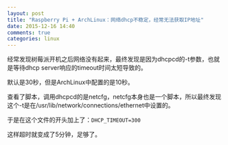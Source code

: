 ```yaml
---
layout: post
title: "Raspberry Pi + ArchLinux：网络dhcp不稳定，经常无法获取IP地址"
date: 2015-12-16 14:40
comments: true
categories: linux
---
```


经常发现树莓派开机之后网络没有起来，最终发现是因为dhcpcd的-t参数，也就是等待dhcp server响应的timeout时间太短导致的。

默认是30秒，但是ArchLinux中配置的是10秒。

查看了脚本，调用dhcpcd的是netcfg，netcfg本身也是一个脚本，所以最终发现这个-t是在/usr/lib/network/connections/ethernet中设置的。

于是在这个文件的开头加上了：`DHCP_TIMEOUT=300`

这样超时就变成了5分钟，足够了。 

